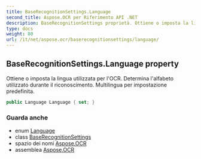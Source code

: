 ```yaml
---
title: BaseRecognitionSettings.Language
second_title: Aspose.OCR per Riferimento API .NET
description: BaseRecognitionSettings proprietà. Ottiene o imposta la lingua utilizzata per lOCR.  Determina lalfabeto utilizzato durante il riconoscimento. Multilingua per impostazione predefinita.
type: docs
weight: 80
url: /it/net/aspose.ocr/baserecognitionsettings/language/
---
```

## BaseRecognitionSettings.Language property

Ottiene o imposta la lingua utilizzata per l'OCR.  Determina l'alfabeto utilizzato durante il riconoscimento. Multilingua per impostazione predefinita.

```csharp
public Language Language { set; }
```

### Guarda anche

* enum [Language](../../language/)
* class [BaseRecognitionSettings](../)
* spazio dei nomi [Aspose.OCR](../../baserecognitionsettings/)
* assemblea [Aspose.OCR](../../../)


